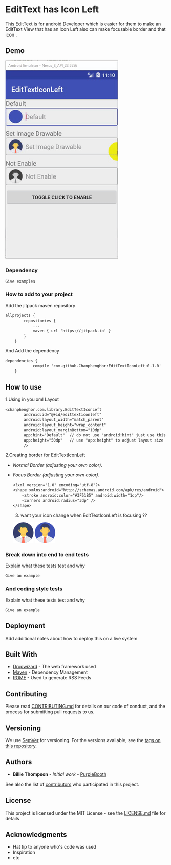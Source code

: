 # EditText has Icon Left

This EditText is for android Developer which is easier for them to make an EditText View that has an Icon Left also can make focusable border and that icon .

## Demo
![alt text](https://github.com/ChanphengHor/EditTextIconLeft/blob/master/screens/screen1.gif)
### Dependency



```
Give examples
```

### How to add to your project

Add the jitpack maven repository

```
allprojects {
		repositories {
			...
			maven { url 'https://jitpack.io' }
		}
	}
```

And Add the dependency

```
dependencies {
	        compile 'com.github.ChanphengHor:EditTextIconLeft:0.1.0'
	}
```

## How to use

1.Using in you xml Layout 

```
<chanphenghor.com.library.EditTextIconLeft
        android:id="@+id/edittexticonleft"
        android:layout_width="match_parent"
        android:layout_height="wrap_content"
        android:layout_marginBottom="10dp"
        app:hint="Default"  // do not use "android:hint" just use this
        app:height="50dp"   // use "app:height" to adjust layout size
        />
```
2.Creating border for EditTextIconLeft

 * *Normal Border (adjusting your own color)*.
  
      <?xml version="1.0" encoding="utf-8"?>
      <shape xmlns:android="http://schemas.android.com/apk/res/android">
          <stroke android:color="#acacac" android:width="1dp"/>
          <corners android:radius="3dp" />
      </shape>
      
* *Focus Border (adjusting your own color)*.


      <?xml version="1.0" encoding="utf-8"?>
      <shape xmlns:android="http://schemas.android.com/apk/res/android">
          <stroke android:color="#3F51B5" android:width="1dp"/>
          <corners android:radius="3dp" />
      </shape>  
      
      
  3. want your icon change when EditTextIconLeft is focusing ??
  
  ![alt text](https://github.com/ChanphengHor/EditTextIconLeft/blob/master/screens/user_empty.png) ![alt text](https://github.com/ChanphengHor/EditTextIconLeft/blob/master/screens/user_empty_focus.png)
  
### Break down into end to end tests

Explain what these tests test and why

```
Give an example
```

### And coding style tests

Explain what these tests test and why

```
Give an example
```

## Deployment

Add additional notes about how to deploy this on a live system

## Built With

* [Dropwizard](http://www.dropwizard.io/1.0.2/docs/) - The web framework used
* [Maven](https://maven.apache.org/) - Dependency Management
* [ROME](https://rometools.github.io/rome/) - Used to generate RSS Feeds

## Contributing

Please read [CONTRIBUTING.md](https://gist.github.com/PurpleBooth/b24679402957c63ec426) for details on our code of conduct, and the process for submitting pull requests to us.

## Versioning

We use [SemVer](http://semver.org/) for versioning. For the versions available, see the [tags on this repository](https://github.com/your/project/tags). 

## Authors

* **Billie Thompson** - *Initial work* - [PurpleBooth](https://github.com/PurpleBooth)

See also the list of [contributors](https://github.com/your/project/contributors) who participated in this project.

## License

This project is licensed under the MIT License - see the [LICENSE.md](LICENSE.md) file for details

## Acknowledgments

* Hat tip to anyone who's code was used
* Inspiration
* etc

